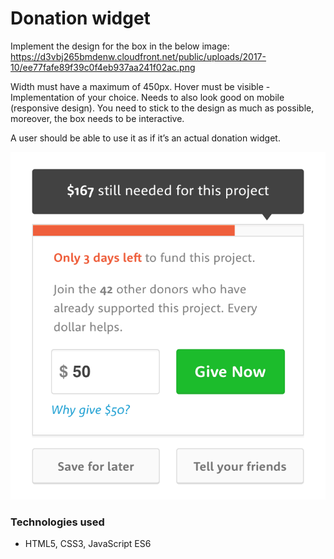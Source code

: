 # Donation widget

Implement the design for the box in the below image:
https://d3vbj265bmdenw.cloudfront.net/public/uploads/2017-10/ee77fafe89f39c0f4eb937aa241f02ac.png

Width must have a maximum of 450px.
Hover must be visible - Implementation of your choice.
Needs to also look good on mobile (responsive design).
You need to stick to the design as much as possible, moreover, the box needs to be interactive.

A user should be able to use it as if it’s an actual donation widget.

![image](https://github.com/JusticeBringer/Donation-widget/blob/main/public/images/widget.png)

### Technologies used

- HTML5, CSS3, JavaScript ES6
